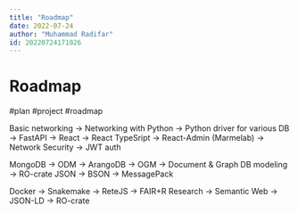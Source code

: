 ```yaml
---
title: "Roadmap"
date: 2022-07-24
author: "Muhammad Radifar"
id: 20220724171026
---
```


# Roadmap

#plan #project #roadmap

Basic networking → Networking with Python → Python driver for various DB
                            → FastAPI
                            → React → React TypeSript → React-Admin (Marmelab)
                            → Network Security → JWT auth

MongoDB → ODM →
ArangoDB → OGM → Document & Graph DB modeling → RO-crate
JSON → BSON → MessagePack

Docker →
Snakemake → 
ReteJS →
FAIR+R Research → 
Semantic Web → JSON-LD → RO-crate